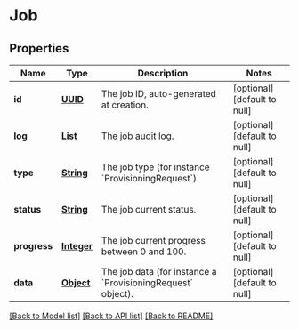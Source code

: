 # Job
## Properties

Name | Type | Description | Notes
------------ | ------------- | ------------- | -------------
**id** | [**UUID**](UUID.md) | The job ID, auto-generated at creation. | [optional] [default to null]
**log** | [**List**](string.md) | The job audit log. | [optional] [default to null]
**type** | [**String**](string.md) | The job type (for instance &#x60;ProvisioningRequest&#x60;). | [optional] [default to null]
**status** | [**String**](string.md) | The job current status. | [optional] [default to null]
**progress** | [**Integer**](integer.md) | The job current progress between 0 and 100. | [optional] [default to null]
**data** | [**Object**](.md) | The job data (for instance a &#x60;ProvisioningRequest&#x60; object). | [optional] [default to null]

[[Back to Model list]](../README.md#documentation-for-models) [[Back to API list]](../README.md#documentation-for-api-endpoints) [[Back to README]](../README.md)

